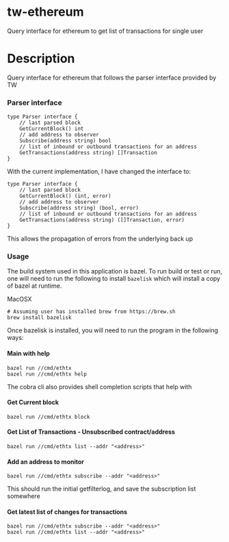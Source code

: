 # tw-ethereum
Query interface for ethereum to get list of transactions for single user

# Description
Query interface for ethereum that follows the parser interface provided by TW

### Parser interface
```
type Parser interface {
	// last parsed block
	GetCurrentBlock() int
	// add address to observer
	Subscribe(address string) bool
	// list of inbound or outbound transactions for an address
	GetTransactions(address string) []Transaction
}
```

With the current implementation, I have changed the interface to:
```
type Parser interface {
	// last parsed block
	GetCurrentBlock() (int, error)
	// add address to observer
	Subscribe(address string) (bool, error)
	// list of inbound or outbound transactions for an address
	GetTransactions(address string) ([]Transaction, error)
}
```
This allows the propagation of errors from the underlying back up


### Usage
The build system used in this application is bazel.  To run build or test or run, one will need to
run the following to install `bazelisk` which will install a copy of bazel at runtime.

MacOSX
```
# Assuming user has installed brew from https://brew.sh
brew install bazelisk
```

Once bazelisk is installed, you will need to run the program in the following ways:

#### Main with help
```
bazel run //cmd/ethtx
bazel run //cmd/ethtx help
```

The cobra cli also provides shell completion scripts that help with 

#### Get Current block
```
bazel run //cmd/ethtx block
```

#### Get List of Transactions - Unsubscribed contract/address
```
bazel run //cmd/ethtx list --addr "<address>"
```

#### Add an address to monitor
```
bazel run //cmd/ethtx subscribe --addr "<address>"
```
This should run the initial getfilterlog, and save the subscription list somewhere

#### Get latest list of changes for transactions
```
bazel run //cmd/ethtx subscribe --addr "<address>"
bazel run //cmd/ethtx list --addr "<address>"
```
